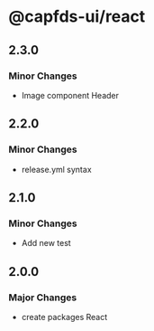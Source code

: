 # @capfds-ui/react

## 2.3.0

### Minor Changes

- Image component Header

## 2.2.0

### Minor Changes

- release.yml syntax

## 2.1.0

### Minor Changes

- Add new test

## 2.0.0

### Major Changes

- create packages React
